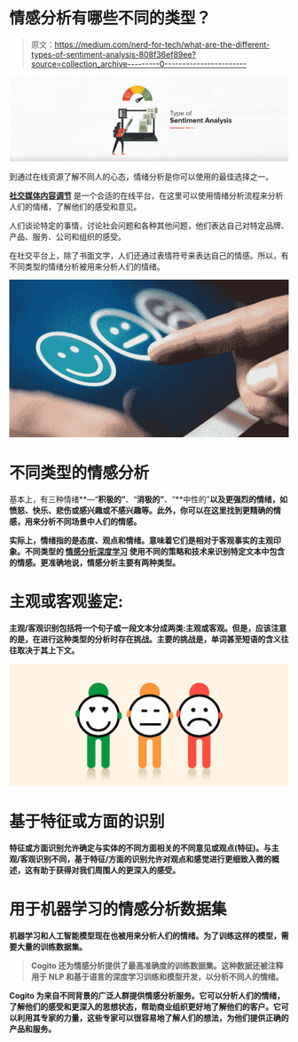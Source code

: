 # 情感分析有哪些不同的类型？

> 原文：<https://medium.com/nerd-for-tech/what-are-the-different-types-of-sentiment-analysis-808f36ef89ee?source=collection_archive---------0----------------------->

![](img/bc00841a71ad1f5c705f15a54148d084.png)

到通过在线资源了解不同人的心态，情绪分析是你可以使用的最佳选择之一。

[**社交媒体内容调节**](https://www.cogitotech.com/services/social-media-content-moderation/) 是一个合适的在线平台，在这里可以使用情绪分析流程来分析人们的情绪，了解他们的感受和意见。

人们谈论特定的事情，讨论社会问题和各种其他问题，他们表达自己对特定品牌、产品、服务、公司和组织的感受。

在社交平台上，除了书面文字，人们还通过表情符号来表达自己的情感。所以，有不同类型的情绪分析被用来分析人们的情绪。

![](img/78edecbc84cf3fe8800fb2d338388d19.png)

# 不同类型的情感分析

基本上，有三种情绪**—“**积极的”**、“**消极的”**、“**中性的”**以及更强烈的情绪，如愤怒、快乐、悲伤或感兴趣或不感兴趣等。此外，你可以在这里找到更精确的情感，用来分析不同场景中人们的情感。**

**实际上，情绪指的是态度、观点和情绪。意味着它们是相对于客观事实的主观印象。不同类型的 [**情感分析深度学习**](https://www.cogitotech.com/services/sentiment-analysis/) 使用不同的策略和技术来识别特定文本中包含的情感。更准确地说，情感分析主要有两种类型。**

# **主观或客观鉴定:**

**主观/客观识别包括将一个句子或一段文本分成两类:主观或客观。但是，应该注意的是，在进行这种类型的分析时存在挑战。主要的挑战是，单词甚至短语的含义往往取决于其上下文。**

**![](img/b2f1c480b5007b6b76adeaa30eeb895f.png)**

# **基于特征或方面的识别**

**特征或方面识别允许确定与实体的不同方面相关的不同意见或观点(特征)。与主观/客观识别不同，基于特征/方面的识别允许对观点和感觉进行更细致入微的概述，这有助于获得对我们周围人的更深入的感受。**

# **用于机器学习的情感分析数据集**

**机器学习和人工智能模型现在也被用来分析人们的情绪。为了训练这样的模型，需要大量的训练数据集。**

> **Cogito 还为情感分析提供了最高准确度的训练数据集。这种数据还被注释用于 NLP 和基于语言的深度学习训练和模型开发，以分析不同人的情绪。**

**[](https://www.cogitotech.com/)**Cogito 为来自不同背景的广泛人群提供情感分析服务。它可以分析人们的情绪，了解他们的感受和更深入的思想状态，帮助商业组织更好地了解他们的客户。它可以利用其专家的力量，这些专家可以很容易地了解人们的想法，为他们提供正确的产品和服务。****